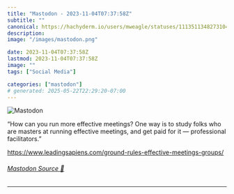 ```yaml
---
title: "Mastodon - 2023-11-04T07:37:58Z"
subtitle: ""
canonical: https://hachyderm.io/users/mweagle/statuses/111351134827310426
description:
image: "/images/mastodon.png"

date: 2023-11-04T07:37:58Z
lastmod: 2023-11-04T07:37:58Z
image: ""
tags: ["Social Media"]

categories: ["mastodon"]
# generated: 2025-05-22T22:29:20-07:00
---
```

![Mastodon](/images/mastodon.png)

<p>“How can you run more effective meetings? One way is to study folks who are masters at running effective meetings, and get paid for it — professional facilitators.”</p><p><a href="https://www.leadingsapiens.com/ground-rules-effective-meetings-groups/" target="_blank" rel="nofollow noopener noreferrer" translate="no"><span class="invisible">https://www.</span><span class="ellipsis">leadingsapiens.com/ground-rule</span><span class="invisible">s-effective-meetings-groups/</span></a></p>


###### [Mastodon Source 🐘](https://hachyderm.io/@mweagle/111351134827310426)

___
